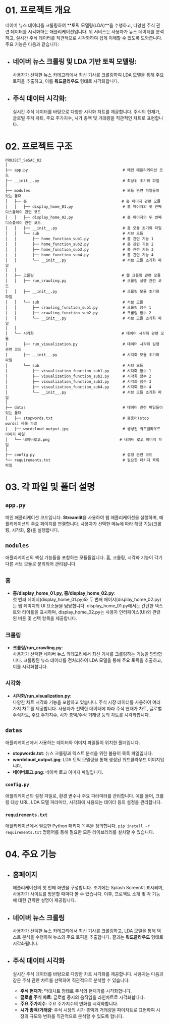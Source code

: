 # 01. 프로젝트 개요

네이버 뉴스 데이터를 크롤링하여 **토픽 모델링(LDA)**을 수행하고, 다양한 주식 관련 데이터를 시각화하는 애플리케이션입니다. 위 서비스는 사용자가 뉴스 데이터를 분석하고, 실시간 주식 데이터를 직관적으로 시각화하여 쉽게 이해할 수 있도록 도와줍니다. 주요 기능은 다음과 같습니다:

- ## **네이버 뉴스 크롤링 및 LDA 기반 토픽 모델링**:  
  사용자가 선택한 뉴스 카테고리에서 최신 기사를 크롤링하여 LDA 모델을 통해 주요 토픽을 추출하고, 이를 **워드클라우드** 형태로 시각화합니다.
  
- ## **주식 데이터 시각화**:  
  실시간 주식 데이터를 바탕으로 다양한 시각화 차트를 제공합니다. 주식의 현재가, 글로벌 주식 차트, 주요 주가지수, 시가 총액 및 거래량을 직관적인 차트로 표현합니다.

# 02. 프로젝트 구조


```
PROJECT_SeSAC_02
│
├── app.py                                          # 메인 애플리케이션 코드
├── __init__.py                                     # 최상위 초기화 파일
│
├── modules                                         # 모듈 관련 파일들이 있는 폴더
│   ├── 홈                                          # 홈 페이지 관련 모듈
│   │   ├── display_home_01.py                      # 홈 페이지의 첫 번째 디스플레이 관련 코드
│   │   ├── display_home_02.py                      # 홈 페이지의 두 번째 디스플레이 관련 코드
│   │   ├── __init__.py                             # 홈 모듈 초기화 파일
│   │   └── sub                                     # 서브 모듈
│   │       ├── home_function_sub1.py               # 홈 관련 기능 1
│   │       ├── home_function_sub2.py               # 홈 관련 기능 2
│   │       ├── home_function_sub3.py               # 홈 관련 기능 3
│   │       ├── home_function_sub4.py               # 홈 관련 기능 4
│   │       └── __init__.py                         # 서브 모듈 초기화 파일
│   │
│   ├── 크롤링                                       # 웹 크롤링 관련 모듈
│   │   ├── run_crawling.py                         # 크롤링 실행 관련 코드
│   │   ├── __init__.py                             # 크롤링 모듈 초기화 파일
│   │   └── sub                                     # 서브 모듈
│   │       ├── crawling_function_sub1.py           # 크롤링 함수 1
│   │       ├── crawling_function_sub2.py           # 크롤링 함수 2
│   │       └── __init__.py                         # 서브 모듈 초기화 파일
│   │
│   └── 시각화                                       # 데이터 시각화 관련 모듈
│       ├── run_visualization.py                    # 데이터 시각화 실행 관련 코드
│       ├── __init__.py                             # 시각화 모듈 초기화 파일
│       └── sub                                     # 서브 모듈
│           ├── visualization_function_sub1.py      # 시각화 함수 1
│           ├── visualization_function_sub2.py      # 시각화 함수 2
│           ├── visualization_function_sub3.py      # 시각화 함수 3
│           ├── visualization_function_sub4.py      # 시각화 함수 4
│           └── __init__.py                         # 서브 모듈 초기화 파일
│
├── datas                                           # 데이터 관련 파일들이 있는 폴더
│   ├── stopwords.txt                               # 불용어(stop words) 목록 파일
│   ├── wordcloud_output.jpg                        # 생성된 워드클라우드 이미지 파일
│   └── 네이버로고.png                               # 네이버 로고 이미지 파일
│
├── config.py                                       # 설정 관련 코드
└── requirements.txt                                # 필요한 패키지 목록 파일
```




# 03. 각 파일 및 폴더 설명

## `app.py`
메인 애플리케이션 코드입니다. **Streamlit**을 사용하여 웹 애플리케이션을 실행하며, 애플리케이션의 주요 페이지를 연결합니다. 사용자가 선택한 메뉴에 따라 해당 기능(크롤링, 시각화, 홈)을 실행합니다.

## `modules`
애플리케이션의 핵심 기능들을 포함하는 모듈들입니다. 홈, 크롤링, 시각화 기능이 각기 다른 서브 모듈로 분리되어 관리됩니다.

## `홈`
- **홈/display_home_01.py, 홈/display_home_02.py**:  
  첫 번째 페이지(display_home_01.py)와 두 번째 페이지(display_home_02.py)는 웹 페이지의 UI 요소들을 담당합니다. display_home_01.py에서는 간단한 텍스트와 타이틀을 표시하며, display_home_02.py는 사용자 인터페이스(UI)와 관련된 버튼 및 선택 항목을 제공합니다.

## `크롤링`
- **크롤링/run_crawling.py**:  
  사용자가 선택한 네이버 뉴스 카테고리에서 최신 기사를 크롤링하는 기능을 담당합니다. 크롤링된 뉴스 데이터를 전처리하여 LDA 모델을 통해 주요 토픽을 추출하고, 이를 시각화합니다.

## `시각화`
- **시각화/run_visualization.py**:  
  다양한 차트 시각화 기능을 포함하고 있습니다. 주식 시장 데이터를 사용하여 여러 가지 차트를 제공합니다. 사용자가 선택한 데이터에 따라 주식 현재가 차트, 글로벌 주식차트, 주요 주가지수, 시가 총액/주식 거래량 등의 차트를 시각화합니다.

## `datas`
애플리케이션에서 사용하는 데이터와 이미지 파일들이 위치한 폴더입니다.
- **stopwords.txt**: 뉴스 크롤링과 텍스트 분석을 위한 불용어 목록 파일입니다.
- **wordcloud_output.jpg**: LDA 토픽 모델링을 통해 생성된 워드클라우드 이미지입니다.
- **네이버로고.png**: 네이버 로고 이미지 파일입니다.

### `config.py`
애플리케이션의 설정 파일로, 환경 변수나 주요 파라미터를 관리합니다. 예를 들어, 크롤링 대상 URL, LDA 모델 파라미터, 시각화에 사용되는 데이터 등의 설정을 관리합니다.

### `requirements.txt`
애플리케이션에서 필요한 Python 패키지 목록을 정의합니다. `pip install -r requirements.txt` 명령어를 통해 필요한 모든 라이브러리를 설치할 수 있습니다.

# 04. 주요 기능

- ## **홈페이지**  
   애플리케이션의 첫 번째 화면을 구성합니다. 초기에는 Splash Screen이 표시되며, 사용자가 사이트를 방문할 때마다 볼 수 있습니다. 이후, 프로젝트 소개 및 각 기능에 대한 간략한 설명이 제공됩니다.

- ## **네이버 뉴스 크롤링**  
   사용자가 선택한 뉴스 카테고리에서 최신 기사를 크롤링하고, LDA 모델을 통해 텍스트 분석을 수행하여 뉴스의 주요 토픽을 추출합니다. 결과는 **워드클라우드** 형태로 시각화됩니다.

- ## **주식 데이터 시각화**  
   실시간 주식 데이터를 바탕으로 다양한 차트 시각화를 제공합니다. 사용자는 다음과 같은 주식 관련 차트를 선택하여 직관적으로 분석할 수 있습니다:
   - **주식 현재가**: 막대차트 형태로 주식의 현재가를 시각화합니다.
   - **글로벌 주식 차트**: 글로벌 증시의 움직임을 라인차트로 시각화합니다.
   - **주요 주가지수**: 주요 주가지수의 변화를 시각화합니다.
   - **시가 총액/거래량**: 주식 시장의 시가 총액과 거래량을 파이차트로 표현하여 시장의 규모와 변화를 직관적으로 분석할 수 있도록 합니다.


